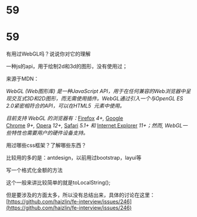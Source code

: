 # 59

# 59

有用过WebGL吗？说说你对它的理解

一种js的api，用于绘制2d和3d的图形，没有使用过；

来源于MDN：

*WebGL (Web图形库) 是一种JavaScript API，用于在任何兼容的Web浏览器中呈现交互式3D和2D图形，而无需使用插件。WebGL通过引入一个与OpenGL ES 2.0紧密相符合的API，可以在HTML5* [<canvas>](https://developer.mozilla.org/zh-CN/docs/Web/HTML/Element/canvas) *元素中使用。*

*目前支持 WebGL 的浏览器有：*[Firefox](https://developer.mozilla.org/en-US/Firefox) *4+,* [Google Chrome](http://www.google.com/chrome/) *9+,* [Opera](http://www.opera.com/) *12+,* [Safari](http://www.apple.com/safari/) *5.1+ 和* [Internet Explorer](http://windows.microsoft.com/en-us/internet-explorer/browser-ie) *11+；然而, WebGL一些特性也需要用户的硬件设备支持。*

用过哪些css框架？了解哪些东西？

比较用的多的是：antdesign，以前用过bootstrap，layui等

写一个格式化金额的方法

这个一般来讲比较简单的就是toLocalString();

但是要涉及的方面太多，所以没有总结出来，具体的讨论在这里：[https://github.com/haizlin/fe-interview/issues/246](https://github.com/haizlin/fe-interview/issues/246)